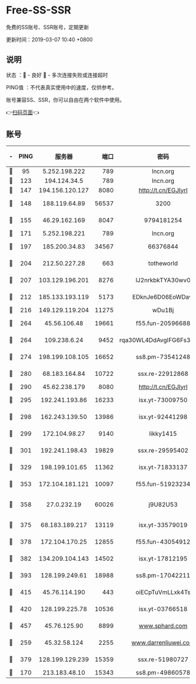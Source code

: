 # Free-SS-SSR

免费的SS账号、SSR账号，定期更新

更新时间：2019-03-07 10:40 +0800

## 说明

状态     ：🙂 - 良好 🙁 - 多次连接失败或连接超时

PING值   ：不代表真实使用中的速度，仅供参考。

账号兼容SS、SSR，你可以自由在两个软件中使用。

👉[扫码页面](https://liesauer.github.io/Free-SS-SSR/)👈

## 账号

|-|PING|服务器|端口|密码|加密方式|区域|
|:----:|:----:|:-----:|-----:|:----:|:----:|:----:|
|🙂|95|5.252.198.222|789|lncn.org|rc4|JP|
|🙂|123|194.124.34.5|789|lncn.org|rc4|JP|
|🙂|147|194.156.120.127|8080|http://t.cn/EGJIyrl|rc4-md5|RU|
|🙂|148|188.119.64.89|56537|3200|aes-256-cfb|RU|
|🙂|155|46.29.162.169|8047|9794181254|aes-256-cfb|RU|
|🙂|171|5.252.198.221|789|lncn.org|rc4|JP|
|🙂|197|185.200.34.83|34567|66376844|aes-256-cfb|US|
|🙂|204|212.50.227.28|663|totheworld|aes-256-cfb|US|
|🙂|207|103.129.196.201|8276|lJ2nrkbkTYA30wv0|aes-256-cfb|US|
|🙂|212|185.133.193.119|5173|EDknJe6D06EoWDaw|aes-256-cfb|US|
|🙂|216|149.129.119.204|11275|wDu1Bj|rc4-md5|HK|
|🙂|264|45.56.106.48|19661|f55.fun-20596688|aes-256-cfb|US|
|🙂|264|109.238.6.24|9452|rqa30WL4DdAvgIFG6Fs3znzTa|aes-256-cfb|FR|
|🙂|274|198.199.108.105|16652|ss8.pm-73541248|aes-256-cfb|US|
|🙂|280|68.183.164.84|10722|ssx.re-22912868|aes-256-cfb|US|
|🙂|290|45.62.238.179|8080|http://t.cn/EGJIyrl|rc4-md5|CA|
|🙂|295|192.241.193.86|16233|isx.yt-73009750|aes-256-cfb|US|
|🙂|298|162.243.139.50|13986|isx.yt-92441298|aes-256-cfb|US|
|🙂|299|172.104.98.27|9140|likky1415|aes-256-cfb|JP|
|🙂|301|192.241.198.43|19829|ssx.re-29595402|aes-256-cfb|US|
|🙂|329|198.199.101.65|11362|isx.yt-71833137|aes-256-cfb|US|
|🙂|353|172.104.181.121|10097|f55.fun-51923234|aes-256-cfb|SG|
|🙂|358|27.0.232.19|60026|j9U82U53|xchacha20-ietf-poly1305|HK|
|🙂|375|68.183.189.217|13119|isx.yt-33579019|aes-256-cfb|SG|
|🙂|378|172.104.170.25|12855|f55.fun-43054912|aes-256-cfb|SG|
|🙂|382|134.209.104.143|14502|isx.yt-17812195|aes-256-cfb|SG|
|🙂|393|128.199.249.61|18988|ss8.pm-17042211|aes-256-cfb|SG|
|🙂|415|45.76.114.190|443|oiECpTuVmLLxk4Ts|aes-256-cfb|AU|
|🙂|420|128.199.225.78|10536|isx.yt-03766518|aes-256-cfb|SG|
|🙂|457|45.76.125.90|8899|www.sphard.com|aes-256-cfb|AU|
|🙂|259|45.32.58.124|2255|www.darrenliuwei.com|aes-256-cfb|JP|
|🙂|379|128.199.129.239|15359|ssx.re-51980727|aes-256-cfb|SG|
|🙁|170|213.183.48.10|15343|ss8.pm-49860578|rc4-md5|RU|
